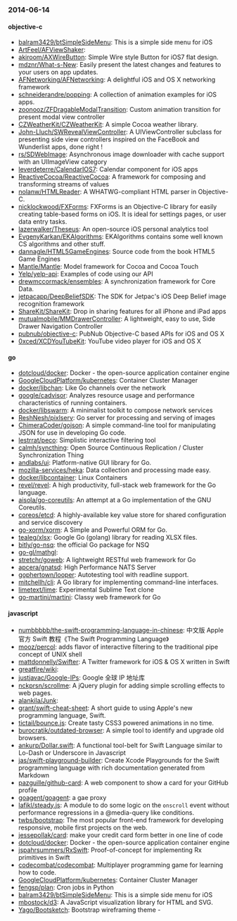 ### 2014-06-14

#### objective-c
* [balram3429/btSimpleSideMenu](https://github.com/balram3429/btSimpleSideMenu): This is a simple side menu for iOS
* [ArtFeel/AFViewShaker](https://github.com/ArtFeel/AFViewShaker): 
* [akiroom/AXWireButton](https://github.com/akiroom/AXWireButton): Simple Wire style Button for iOS7 flat design.
* [mdznr/What-s-New](https://github.com/mdznr/What-s-New): Easily present the latest changes and features to your users on app updates.
* [AFNetworking/AFNetworking](https://github.com/AFNetworking/AFNetworking): A delightful iOS and OS X networking framework
* [schneiderandre/popping](https://github.com/schneiderandre/popping): A collection of animation examples for iOS apps.
* [zoonooz/ZFDragableModalTransition](https://github.com/zoonooz/ZFDragableModalTransition): Custom animation transition for present modal view controller
* [CZWeatherKit/CZWeatherKit](https://github.com/CZWeatherKit/CZWeatherKit): A simple Cocoa weather library.
* [John-Lluch/SWRevealViewController](https://github.com/John-Lluch/SWRevealViewController): A UIViewController subclass for presenting side view controllers inspired on the FaceBook and Wunderlist apps, done right !
* [rs/SDWebImage](https://github.com/rs/SDWebImage): Asynchronous image downloader with cache support with an UIImageView category
* [leverdeterre/CalendarIOS7](https://github.com/leverdeterre/CalendarIOS7): Calendar component for iOS apps
* [ReactiveCocoa/ReactiveCocoa](https://github.com/ReactiveCocoa/ReactiveCocoa): A framework for composing and transforming streams of values
* [nolanw/HTMLReader](https://github.com/nolanw/HTMLReader): A WHATWG-compliant HTML parser in Objective-C.
* [nicklockwood/FXForms](https://github.com/nicklockwood/FXForms):  FXForms is an Objective-C library for easily creating table-based forms on iOS. It is ideal for settings pages, or user data entry tasks.
* [lazerwalker/Theseus](https://github.com/lazerwalker/Theseus): An open-source iOS personal analytics tool
* [EvgenyKarkan/EKAlgorithms](https://github.com/EvgenyKarkan/EKAlgorithms): EKAlgorithms contains some well known CS algorithms and other stuff.
* [dannagle/HTML5GameEngines](https://github.com/dannagle/HTML5GameEngines): Source code from the book HTML5 Game Engines
* [Mantle/Mantle](https://github.com/Mantle/Mantle): Model framework for Cocoa and Cocoa Touch
* [Yelp/yelp-api](https://github.com/Yelp/yelp-api): Examples of code using our API
* [drewmccormack/ensembles](https://github.com/drewmccormack/ensembles): A synchronization framework for Core Data.
* [jetpacapp/DeepBeliefSDK](https://github.com/jetpacapp/DeepBeliefSDK): The SDK for Jetpac's iOS Deep Belief image recognition framework
* [ShareKit/ShareKit](https://github.com/ShareKit/ShareKit): Drop in sharing features for all iPhone and iPad apps
* [mutualmobile/MMDrawerController](https://github.com/mutualmobile/MMDrawerController):  A lightweight, easy to use, Side Drawer Navigation Controller
* [pubnub/objective-c](https://github.com/pubnub/objective-c): PubNub Objective-C based APIs for iOS and OS X
* [0xced/XCDYouTubeKit](https://github.com/0xced/XCDYouTubeKit): YouTube video player for iOS and OS X

#### go
* [dotcloud/docker](https://github.com/dotcloud/docker): Docker - the open-source application container engine
* [GoogleCloudPlatform/kubernetes](https://github.com/GoogleCloudPlatform/kubernetes): Container Cluster Manager
* [docker/libchan](https://github.com/docker/libchan): Like Go channels over the network
* [google/cadvisor](https://github.com/google/cadvisor): Analyzes resource usage and performance characteristics of running containers.
* [docker/libswarm](https://github.com/docker/libswarm): A minimalist toolkit to compose network services
* [ReshNesh/pixlserv](https://github.com/ReshNesh/pixlserv): Go server for processing and serving of images
* [ChimeraCoder/gojson](https://github.com/ChimeraCoder/gojson): A simple command-line tool for manipulating JSON for use in developing Go code. 
* [lestrrat/peco](https://github.com/lestrrat/peco): Simplistic interactive filtering tool
* [calmh/syncthing](https://github.com/calmh/syncthing): Open Source Continuous Replication / Cluster Synchronization Thing
* [andlabs/ui](https://github.com/andlabs/ui): Platform-native GUI library for Go.
* [mozilla-services/heka](https://github.com/mozilla-services/heka): Data collection and processing made easy.
* [docker/libcontainer](https://github.com/docker/libcontainer): Linux Containers
* [revel/revel](https://github.com/revel/revel): A high productivity, full-stack web framework for the Go language.
* [aisola/go-coreutils](https://github.com/aisola/go-coreutils): An attempt at a Go implementation of the GNU Coreutils.
* [coreos/etcd](https://github.com/coreos/etcd): A highly-available key value store for shared configuration and service discovery
* [go-xorm/xorm](https://github.com/go-xorm/xorm): A Simple and Powerful ORM for Go.
* [tealeg/xlsx](https://github.com/tealeg/xlsx): Google Go (golang) library for reading XLSX files.
* [bitly/go-nsq](https://github.com/bitly/go-nsq): the official Go package for NSQ
* [go-gl/mathgl](https://github.com/go-gl/mathgl): 
* [stretchr/goweb](https://github.com/stretchr/goweb): A lightweight RESTful web framework for Go
* [apcera/gnatsd](https://github.com/apcera/gnatsd): High Performance NATS Server
* [gophertown/looper](https://github.com/gophertown/looper): Autotesting tool with readline support.
* [mitchellh/cli](https://github.com/mitchellh/cli): A Go library for implementing command-line interfaces.
* [limetext/lime](https://github.com/limetext/lime): Experimental Sublime Text clone
* [go-martini/martini](https://github.com/go-martini/martini): Classy web framework for Go

#### javascript
* [numbbbbb/the-swift-programming-language-in-chinese](https://github.com/numbbbbb/the-swift-programming-language-in-chinese): 中文版 Apple 官方 Swift 教程《The Swift Programming Language》
* [mooz/percol](https://github.com/mooz/percol): adds flavor of interactive filtering to the traditional pipe concept of UNIX shell
* [mattdonnelly/Swifter](https://github.com/mattdonnelly/Swifter): A Twitter framework for iOS & OS X written in Swift
* [greatfire/wiki](https://github.com/greatfire/wiki): 
* [justjavac/Google-IPs](https://github.com/justjavac/Google-IPs): Google 全球 IP 地址库
* [nckprsn/scrollme](https://github.com/nckprsn/scrollme): A jQuery plugin for adding simple scrolling effects to web pages.
* [alankila/Junk](https://github.com/alankila/Junk): 
* [grant/swift-cheat-sheet](https://github.com/grant/swift-cheat-sheet): A short guide to using Apple's new programming language, Swift.
* [tictail/bounce.js](https://github.com/tictail/bounce.js): Create tasty CSS3 powered animations in no time.
* [burocratik/outdated-browser](https://github.com/burocratik/outdated-browser): A simple tool to identify and upgrade old browsers.
* [ankurp/Dollar.swift](https://github.com/ankurp/Dollar.swift): A functional tool-belt for Swift Language similar to Lo-Dash or Underscore in Javascript
* [jas/swift-playground-builder](https://github.com/jas/swift-playground-builder): Create Xcode Playgrounds for the Swift programming language with rich documentation generated from Markdown
* [pazguille/github-card](https://github.com/pazguille/github-card): A web component to show a card for your GitHub profile
* [goagent/goagent](https://github.com/goagent/goagent): a gae proxy
* [lafikl/steady.js](https://github.com/lafikl/steady.js): A module to do some logic on the `onscroll` event without performance regressions in a @media-query like conditions.
* [twbs/bootstrap](https://github.com/twbs/bootstrap): The most popular front-end framework for developing responsive, mobile first projects on the web.
* [jessepollak/card](https://github.com/jessepollak/card): make your credit card form better in one line of code
* [dotcloud/docker](https://github.com/dotcloud/docker): Docker - the open-source application container engine
* [jspahrsummers/RxSwift](https://github.com/jspahrsummers/RxSwift): Proof-of-concept for implementing Rx primitives in Swift
* [codecombat/codecombat](https://github.com/codecombat/codecombat): Multiplayer programming game for learning how to code.
* [GoogleCloudPlatform/kubernetes](https://github.com/GoogleCloudPlatform/kubernetes): Container Cluster Manager
* [fengsp/plan](https://github.com/fengsp/plan): Cron jobs in Python
* [balram3429/btSimpleSideMenu](https://github.com/balram3429/btSimpleSideMenu): This is a simple side menu for iOS
* [mbostock/d3](https://github.com/mbostock/d3): A JavaScript visualization library for HTML and SVG.
* [Yago/Bootsketch](https://github.com/Yago/Bootsketch): Bootstrap wireframing theme - 
